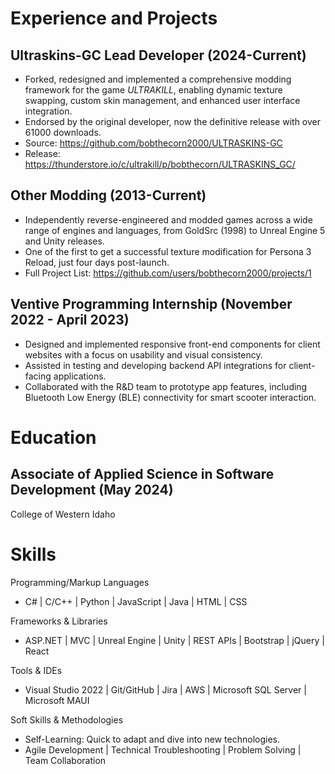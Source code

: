

# Experience and Projects

## Ultraskins-GC Lead Developer (2024-Current)

- Forked, redesigned and implemented a comprehensive modding framework for the game _ULTRAKILL_, enabling dynamic texture swapping, custom skin management, and enhanced user interface integration.
- Endorsed by the original developer, now the definitive release with over 61000 downloads.
- Source: <https://github.com/bobthecorn2000/ULTRASKINS-GC>
- Release: <https://thunderstore.io/c/ultrakill/p/bobthecorn/ULTRASKINS_GC/>

## Other Modding (2013-Current)

- Independently reverse-engineered and modded games across a wide range of engines and languages, from GoldSrc (1998) to Unreal Engine 5 and Unity releases.
- One of the first to get a successful texture modification for Persona 3 Reload, just four days post-launch.
- Full Project List: <https://github.com/users/bobthecorn2000/projects/1>

## Ventive Programming Internship (November 2022 - April 2023)

- Designed and implemented responsive front-end components for client websites with a focus on usability and visual consistency.
- Assisted in testing and developing backend API integrations for client-facing applications.
- Collaborated with the R&D team to prototype app features, including Bluetooth Low Energy (BLE) connectivity for smart scooter interaction.

# Education

## Associate of Applied Science in Software Development (May 2024)

College of Western Idaho

# Skills

Programming/Markup Languages

- C# | C/C++ | Python | JavaScript | Java | HTML | CSS

Frameworks & Libraries

- ASP.NET | MVC | Unreal Engine | Unity | REST APIs | Bootstrap | jQuery | React

Tools & IDEs

- Visual Studio 2022 | Git/GitHub | Jira | AWS | Microsoft SQL Server | Microsoft MAUI

Soft Skills & Methodologies

- Self-Learning: Quick to adapt and dive into new technologies.
- Agile Development | Technical Troubleshooting | Problem Solving | Team Collaboration

